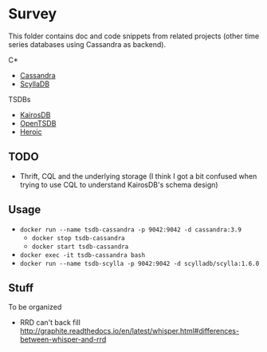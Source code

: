 # Survey

This folder contains doc and code snippets from related projects (other time series
databases using Cassandra as backend).

C*

- [Cassandra](cassandra.md)
- [ScyllaDB](scylladb.md)

TSDBs

- [KairosDB](kairosdb.md)
- [OpenTSDB](opentsdb.md)
- [Heroic](heroic.md)

## TODO

- Thrift, CQL and the underlying storage (I think I got a bit confused when trying to use
  CQL to understand KairosDB's schema design)

## Usage

- `docker run --name tsdb-cassandra -p 9042:9042 -d cassandra:3.9`
  - `docker stop tsdb-cassandra`
  - `docker start tsdb-cassandra`
- `docker exec -it tsdb-cassandra bash`
- `docker run --name tsdb-scylla -p 9042:9042 -d scylladb/scylla:1.6.0`

## Stuff

To be organized

- RRD can't back fill http://graphite.readthedocs.io/en/latest/whisper.html#differences-between-whisper-and-rrd
